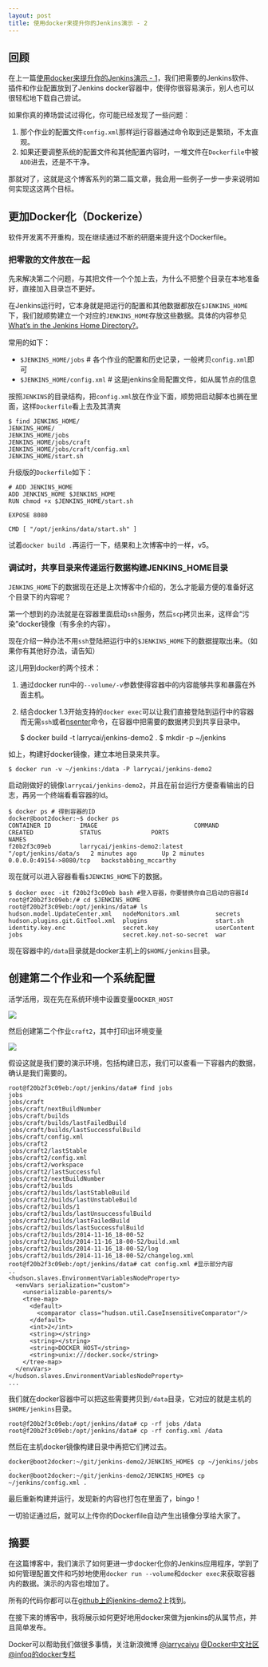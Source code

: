 ```yaml
---
layout: post
title: 使用docker来提升你的Jenkins演示 - 2 
---
```

## 回顾

在上一篇[使用docker来提升你的Jenkins演示 - 1](http://www.larrycaiyu.com/2014/11/04/use-docker-for-your-jenkins-demo-1.html)，我们把需要的Jenkins软件、插件和作业配置放到了Jenkins docker容器中，使得你很容易演示，别人也可以很轻松地下载自己尝试。

如果你真的捧场尝试过得化，你可能已经发现了一些问题：

1. 那个作业的配置文件`config.xml`那样运行容器通过命令取到还是繁琐，不太直观。
2. 如果还要调整系统的配置文件和其他配置内容时，一堆文件在`Dockerfile`中被`ADD`进去，还是不干净。

那就对了，这就是这个博客系列的第二篇文章，我会用一些例子一步一步来说明如何实现这这两个目标。

## 更加Docker化（Dockerize）

软件开发离不开重构，现在继续通过不断的研磨来提升这个Dockerfile。

### 把零散的文件放在一起

先来解决第二个问题，与其把文件一个个加上去，为什么不把整个目录在本地准备好，直接加入目录岂不更好。

在Jenkins运行时，它本身就是把运行的配置和其他数据都放在`$JENKINS_HOME`下，我们就顺势建立一个对应的`JENKINS_HOME`存放这些数据。具体的内容参见[What’s in the Jenkins Home Directory?](http://jenkins-le-guide-complet.batmat.cloudbees.net/html/sec-hudson-home-directory-contents.html)。

常用的如下：

* `$JENKINS_HOME/jobs`        # 各个作业的配置和历史记录，一般拷贝`config.xml`即可
* `$JENKINS_HOME/config.xml`  # 这是jenkins全局配置文件，如从属节点的信息

按照`JENKINS`的目录结构，把`config.xml`放在作业下面，顺势把启动脚本也搁在里面，这样`Dockerfile`看上去及其清爽

	$ find JENKINS_HOME/
	JENKINS_HOME/
	JENKINS_HOME/jobs
	JENKINS_HOME/jobs/craft
	JENKINS_HOME/jobs/craft/config.xml
	JENKINS_HOME/start.sh

升级版的`Dockerfile`如下：

	# ADD JENKINS_HOME 
	ADD JENKINS_HOME $JENKINS_HOME
	RUN chmod +x $JENKINS_HOME/start.sh
	
	EXPOSE 8080
	
	CMD [ "/opt/jenkins/data/start.sh" ]

试着`docker build .`再运行一下，结果和上次博客中的一样，v5。

### 调试时，共享目录来传递运行数据构建JENKINS_HOME目录

`JENKINS_HOME`下的数据现在还是上次博客中介绍的，怎么才能最方便的准备好这个目录下的内容呢？

第一个想到的办法就是在容器里面启动`ssh`服务，然后`scp`拷贝出来，这样会“污染”docker镜像（有多余的内容）。

现在介绍一种办法不用`ssh`登陆把运行中的`$JENKINS_HOME`下的数据提取出来。（如果你有其他好办法，请告知）

这儿用到docker的两个技术：

1. 通过docker run中的`--volume/-v`参数使得容器中的内容能够共享和暴露在外面主机。
2. 结合docker 1.3开始支持的`docker exec`可以让我们直接登陆到运行中的容器而无需`ssh`或者[nsenter](https://github.com/jpetazzo/nsenter)命令，在容器中把需要的数据拷贝到共享目录中。

    $ docker build -t larrycai/jenkins-demo2 .
    $ mkdir -p ~/jenkins

如上，构建好docker镜像，建立本地目录来共享。

    $ docker run -v ~/jenkins:/data -P larrycai/jenkins-demo2

启动刚做好的镜像`larrycai/jenkins-demo2`，并且在前台运行方便查看输出的日志，再另一个终端看看容器的Id。

    $ docker ps # 得到容器的ID
	docker@boot2docker:~$ docker ps
	CONTAINER ID        IMAGE                           COMMAND                CREATED             STATUS              PORTS                     NAMES
	f20b2f3c09eb        larrycai/jenkins-demo2:latest   "/opt/jenkins/data/s   2 minutes ago       Up 2 minutes        0.0.0.0:49154->8080/tcp   backstabbing_mccarthy

现在就可以进入容器看看`$JENKINS_HOME`下的数据。

    $ docker exec -it f20b2f3c09eb bash #登入容器，你要替换你自己启动的容器Id
	root@f20b2f3c09eb:/# cd $JENKINS_HOME
	root@f20b2f3c09eb:/opt/jenkins/data# ls
	hudson.model.UpdateCenter.xml   nodeMonitors.xml          secrets
	hudson.plugins.git.GitTool.xml  plugins                   start.sh
	identity.key.enc                secret.key                userContent
	jobs                            secret.key.not-so-secret  war

现在容器中的`/data`目录就是docker主机上的`$HOME/jenkins`目录。

## 创建第二个作业和一个系统配置

活学活用，现在先在系统环境中设置变量`DOCKER_HOST`

![](http://larrycaiyu.com/images/jenkins-demo2-1.png)

然后创建第二个作业`craft2`，其中打印出环境变量

![](http://larrycaiyu.com/images/jenkins-demo2-2.png)

假设这就是我们要的演示环境，包括构建日志，我们可以查看一下容器内的数据，确认是我们需要的。

	root@f20b2f3c09eb:/opt/jenkins/data# find jobs
	jobs
	jobs/craft
	jobs/craft/nextBuildNumber
	jobs/craft/builds
	jobs/craft/builds/lastFailedBuild
	jobs/craft/builds/lastSuccessfulBuild
	jobs/craft/config.xml
	jobs/craft2
	jobs/craft2/lastStable
	jobs/craft2/config.xml
	jobs/craft2/workspace
	jobs/craft2/lastSuccessful
	jobs/craft2/nextBuildNumber
	jobs/craft2/builds
	jobs/craft2/builds/lastStableBuild
	jobs/craft2/builds/lastUnstableBuild
	jobs/craft2/builds/1
	jobs/craft2/builds/lastUnsuccessfulBuild
	jobs/craft2/builds/lastFailedBuild
	jobs/craft2/builds/lastSuccessfulBuild
	jobs/craft2/builds/2014-11-16_18-00-52
	jobs/craft2/builds/2014-11-16_18-00-52/build.xml
	jobs/craft2/builds/2014-11-16_18-00-52/log
	jobs/craft2/builds/2014-11-16_18-00-52/changelog.xml
	root@f20b2f3c09eb:/opt/jenkins/data# cat config.xml #显示部分内容
    ..
    <hudson.slaves.EnvironmentVariablesNodeProperty>
      <envVars serialization="custom">
        <unserializable-parents/>
        <tree-map>
          <default>
            <comparator class="hudson.util.CaseInsensitiveComparator"/>
          </default>
          <int>2</int>
          <string></string>
          <string></string>
          <string>DOCKER_HOST</string>
          <string>unix:///docker.sock</string>
        </tree-map>
      </envVars>
    </hudson.slaves.EnvironmentVariablesNodeProperty>
    ...

我们就在docker容器中可以把这些需要拷贝到`/data`目录，它对应的就是主机的`$HOME/jenkins`目录。

	root@f20b2f3c09eb:/opt/jenkins/data# cp -rf jobs /data
	root@f20b2f3c09eb:/opt/jenkins/data# cp -rf config.xml /data 
   
然后在主机docker镜像构建目录中再把它们拷过去。

	docker@boot2docker:~/git/jenkins-demo2/JENKINS_HOME$ cp ~/jenkins/jobs . 
	docker@boot2docker:~/git/jenkins-demo2/JENKINS_HOME$ cp ~/jenkins/config.xml .

最后重新构建并运行，发现新的内容也打包在里面了，bingo！

一切验证通过后，就可以上传你的Dockerfile自动产生出镜像分享给大家了。 

## 摘要

在这篇博客中，我们演示了如何更进一步docker化你的Jenkins应用程序，学到了如何管理配置文件和巧妙地使用`docker run --volume`和`docker exec`来获取容器内的数据。演示的内容也增加了。

所有的代码你都可以在[github上的jenkins-demo2](https://github.com/larrycai/docker-images/tree/master/jenkins-demo2)上找到。

在接下来的博客中，我将展示如何更好地用docker来做为jenkins的从属节点，并且简单发布。

Docker可以帮助我们做很多事情，关注新浪微博 [@larrycaiyu](http://weibo.com/larrycaiyu) [@Docker中文社区](http://weibo.com/dockboard) [@infoq的docker专栏](http://www.infoq.com/cn/dockers)
